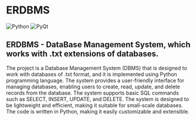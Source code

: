 # ERDBMS
![Python](https://img.shields.io/badge/Python-3.x-blue)
![PyQt](https://img.shields.io/badge/PyQt-5.x-red)
## ERDBMS - DataBase Management System, which works with .txt extensions of databases.
The project is a Database Management System (DBMS) that is designed to work with databases of .txt format, and it is implemented using Python programming language. The system provides a user-friendly interface for managing databases, enabling users to create, read, update, and delete records from the database. The system supports basic SQL commands such as SELECT, INSERT, UPDATE, and DELETE. The system is designed to be lightweight and efficient, making it suitable for small-scale databases. The code is written in Python, making it easily customizable and extensible.
